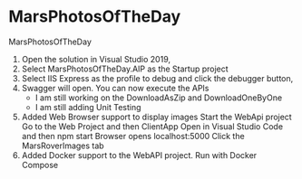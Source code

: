 # MarsPhotosOfTheDay
MarsPhotosOfTheDay

1) Open the solution in Visual Studio 2019,
2) Select MarsPhotosOfTheDay.AIP as the Startup project
3) Select IIS Express as the profile to debug and click the debugger button,
4) Swagger will open. You can now execute the APIs
    - I am still working on the DownloadAsZip and DownloadOneByOne
    - I am still adding Unit Testing
5) Added Web Browser support to display images
   Start the WebApi project 
   Go to the Web Project and then ClientApp
     Open in Visual Studio Code and then npm start
        Browser opens localhost:5000 Click the MarsRoverImages tab
6) Added Docker support to the WebAPI project. Run with Docker Compose
